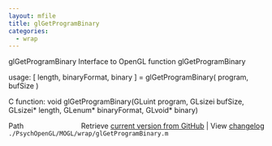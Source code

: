 ```yaml
---
layout: mfile
title: glGetProgramBinary
categories:
  - wrap
---
```


glGetProgramBinary  Interface to OpenGL function glGetProgramBinary

usage:  \[ length, binaryFormat, binary \] = glGetProgramBinary\( program, bufSize \)

C function:  void glGetProgramBinary\(GLuint program, GLsizei bufSize, GLsizei\* length, GLenum\* binaryFormat, GLvoid\* binary\)


<div class="code_header" style="text-align:right;">
  <span style="float:left;">Path&nbsp;&nbsp;</span> <span class="counter">Retrieve <a href=
  "https://raw.github.com/Psychtoolbox-3/Psychtoolbox-3/beta/./PsychOpenGL/MOGL/wrap/glGetProgramBinary.m">current version from GitHub</a> | View <a href=
  "https://github.com/Psychtoolbox-3/Psychtoolbox-3/commits/beta/./PsychOpenGL/MOGL/wrap/glGetProgramBinary.m">changelog</a></span>
</div>
<div class="code">
  <code>./PsychOpenGL/MOGL/wrap/glGetProgramBinary.m</code>
</div>
